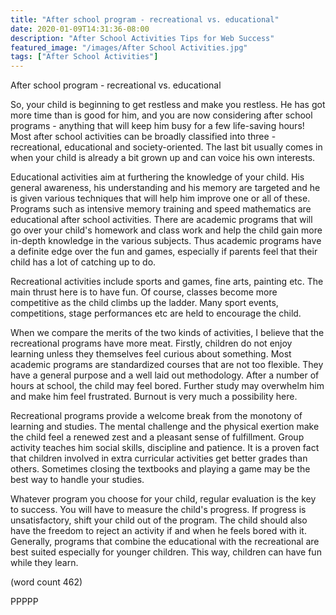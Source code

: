 ```yaml
---
title: "After school program - recreational vs. educational"
date: 2020-01-09T14:31:36-08:00
description: "After School Activities Tips for Web Success"
featured_image: "/images/After School Activities.jpg"
tags: ["After School Activities"]
---
```


After school program - recreational vs. educational

So, your child is beginning to get restless and make you restless. He has got more time than is good for him, and you are now considering after school programs - anything that will keep him busy for a few life-saving hours! Most after school activities can be broadly classified into three - recreational, educational and society-oriented. The last bit usually comes in when your child is already a bit grown up and can voice his own interests.

Educational activities aim at furthering the knowledge of your child. His general awareness, his understanding and his memory are targeted and he is given various techniques that will help him improve one or all of these. Programs such as intensive memory training and speed mathematics are educational after school activities. There are academic programs that will go over your child's homework and class work and help the child gain more in-depth knowledge in the various subjects. Thus academic programs have a definite edge over the fun and games, especially if parents feel that their child has a lot of catching up to do.

Recreational activities include sports and games, fine arts, painting etc. The main thrust here is to have fun. Of course, classes become more competitive as the child climbs up the ladder. Many sport events, competitions, stage performances etc are held to encourage the child. 

When we compare the merits of the two kinds of activities, I believe that the recreational programs have more meat. Firstly, children do not enjoy learning unless they themselves feel curious about something. Most academic programs are standardized courses that are not too flexible. They have a general purpose and a well laid out methodology. After a number of hours at school, the child may feel bored. Further study may overwhelm him and make him feel frustrated. Burnout is very much a possibility here.

Recreational programs provide a welcome break from the monotony of learning and studies. The mental challenge and the physical exertion make the child feel a renewed zest and a pleasant sense of fulfillment. Group activity teaches him social skills, discipline and patience. It is a proven fact that children involved in extra curricular activities get better grades than others. Sometimes closing the textbooks and playing a game may be the best way to handle your studies.

Whatever program you choose for your child, regular evaluation is the key to success. You will have to measure the child's progress. If progress is unsatisfactory, shift your child out of the program. The child should also have the freedom to reject an activity if and when he feels bored with it. Generally, programs that combine the educational with the recreational are best suited especially for younger children. This way, children can have fun while they learn. 

(word count 462)

PPPPP
